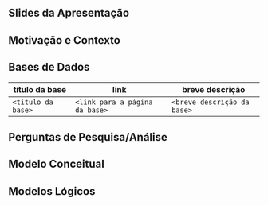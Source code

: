 ## Slides da Apresentação

## Motivação e Contexto

## Bases de Dados

título da base | link | breve descrição
----- | ----- | -----
`<título da base>` | `<link para a página da base>` | `<breve descrição da base>`

## Perguntas de Pesquisa/Análise

## Modelo Conceitual

## Modelos Lógicos
